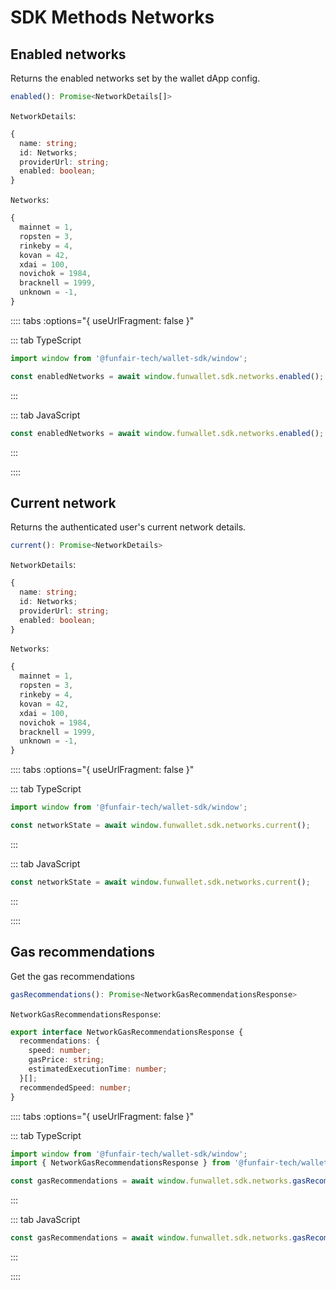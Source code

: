 # SDK Methods Networks

## Enabled networks

Returns the enabled networks set by the wallet dApp config.

```ts
enabled(): Promise<NetworkDetails[]>
```

`NetworkDetails`:

```ts
{
  name: string;
  id: Networks;
  providerUrl: string;
  enabled: boolean;
}
```

`Networks`:

```ts
{
  mainnet = 1,
  ropsten = 3,
  rinkeby = 4,
  kovan = 42,
  xdai = 100,
  novichok = 1984,
  bracknell = 1999,
  unknown = -1,
}
```

:::: tabs :options="{ useUrlFragment: false }"

::: tab TypeScript

```ts
import window from '@funfair-tech/wallet-sdk/window';

const enabledNetworks = await window.funwallet.sdk.networks.enabled();
```

:::

::: tab JavaScript

```js
const enabledNetworks = await window.funwallet.sdk.networks.enabled();
```

:::

::::

## Current network

Returns the authenticated user's current network details.

```ts
current(): Promise<NetworkDetails>
```

`NetworkDetails`:

```ts
{
  name: string;
  id: Networks;
  providerUrl: string;
  enabled: boolean;
}
```

`Networks`:

```ts
{
  mainnet = 1,
  ropsten = 3,
  rinkeby = 4,
  kovan = 42,
  xdai = 100,
  novichok = 1984,
  bracknell = 1999,
  unknown = -1,
}
```

:::: tabs :options="{ useUrlFragment: false }"

::: tab TypeScript

```ts
import window from '@funfair-tech/wallet-sdk/window';

const networkState = await window.funwallet.sdk.networks.current();
```

:::

::: tab JavaScript

```js
const networkState = await window.funwallet.sdk.networks.current();
```

:::

::::

## Gas recommendations

Get the gas recommendations

```ts
gasRecommendations(): Promise<NetworkGasRecommendationsResponse>
```

`NetworkGasRecommendationsResponse`:

```ts
export interface NetworkGasRecommendationsResponse {
  recommendations: {
    speed: number;
    gasPrice: string;
    estimatedExecutionTime: number;
  }[];
  recommendedSpeed: number;
}
```

:::: tabs :options="{ useUrlFragment: false }"

::: tab TypeScript

```ts
import window from '@funfair-tech/wallet-sdk/window';
import { NetworkGasRecommendationsResponse } from '@funfair-tech/wallet-sdk';

const gasRecommendations = await window.funwallet.sdk.networks.gasRecommendations();
```

:::

::: tab JavaScript

```js
const gasRecommendations = await window.funwallet.sdk.networks.gasRecommendations();
```

:::

::::
